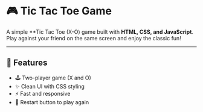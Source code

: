 # 🎮 Tic Tac Toe Game

A simple **Tic Tac Toe (X-O) game built with **HTML, CSS, and JavaScript**. Play against your friend on the same screen and enjoy the classic fun!

---

## 📌 Features

- 🕹️ Two-player game (X and O)
- ✨ Clean UI with CSS styling
- ⚡ Fast and responsive
- 🔁 Restart button to play again

